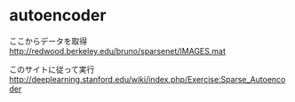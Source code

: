 # autoencoder
ここからデータを取得
http://redwood.berkeley.edu/bruno/sparsenet/IMAGES.mat

このサイトに従って実行
http://deeplearning.stanford.edu/wiki/index.php/Exercise:Sparse_Autoencoder
